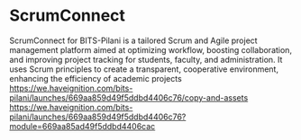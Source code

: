 # ScrumConnect
ScrumConnect for BITS-Pilani is a tailored Scrum and Agile project management platform aimed at optimizing workflow, boosting collaboration, and improving project tracking for students, faculty, and administration. It uses Scrum principles to create a transparent, cooperative environment, enhancing the efficiency of academic projects
https://we.haveignition.com/bits-pilani/launches/669aa859d49f5ddbd4406c76/copy-and-assets
https://we.haveignition.com/bits-pilani/launches/669aa859d49f5ddbd4406c76?module=669aa85ad49f5ddbd4406cac
